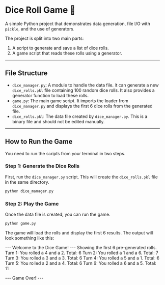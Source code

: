 # Dice Roll Game 🎲

A simple Python project that demonstrates data generation, file I/O with `pickle`, and the use of generators.

The project is split into two main parts:
1.  A script to generate and save a list of dice rolls.
2.  A game script that reads these rolls using a generator.

---

## File Structure

* `dice_manager.py`: A module to handle the data file. It can generate a new `dice_rolls.pkl` file containing 100 random dice rolls. It also provides a generator function to load these rolls.
* `game.py`: The main game script. It imports the loader from `dice_manager.py` and displays the first 6 dice rolls from the generated file.
* `dice_rolls.pkl`: The data file created by `dice_manager.py`. This is a binary file and should not be edited manually.

---

## How to Run the Game

You need to run the scripts from your terminal in two steps.

### Step 1: Generate the Dice Rolls

First, run the `dice_manager.py` script. This will create the `dice_rolls.pkl` file in the same directory.

```bash
python dice_manager.py
```
### Step 2: Play the Game

Once the data file is created, you can run the game.

```bash
python game.py
```
The game will load the rolls and display the first 6 results. The output will look something like this:

--- Welcome to the Dice Game! ---
Showing the first 6 pre-generated rolls.
Turn 1: You rolled a 4 and a 2. Total: 6
Turn 2: You rolled a 1 and a 6. Total: 7
Turn 3: You rolled a 3 and a 3. Total: 6
Turn 4: You rolled a 5 and a 1. Total: 6
Turn 5: You rolled a 2 and a 4. Total: 6
Turn 6: You rolled a 6 and a 5. Total: 11

--- Game Over! ---